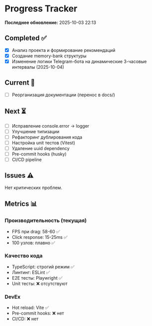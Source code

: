 # Progress Tracker

**Последнее обновление:** 2025-10-03 22:13

## Completed ✅

- [x] Анализ проекта и формирование рекомендаций
- [x] Создание memory-bank структуры
- [x] Изменение логики Telegram-бота на динамические 3-часовые интервалы (2025-10-04)

## Current 🔄

- [ ] Реорганизация документации (перенос в docs/)

## Next ⏳

- [ ] Исправление console.error → logger
- [ ] Улучшение типизации
- [ ] Рефакторинг дублирования кода
- [ ] Настройка unit тестов (Vitest)
- [ ] Удаление uuid dependency
- [ ] Pre-commit hooks (husky)
- [ ] CI/CD pipeline

## Issues ⚠️

Нет критических проблем.

## Metrics 📊

### Производительность (текущая)
- FPS при drag: 58-60 ✅
- Click response: 15-25ms ✅
- 100 узлов: плавно ✅

### Качество кода
- TypeScript: строгий режим ✅
- Линтинг: ESLint ✅
- E2E тесты: Playwright ✅
- Unit тесты: ❌ отсутствуют

### DevEx
- Hot reload: Vite ✅
- Pre-commit hooks: ❌ нет
- CI/CD: ❌ нет
